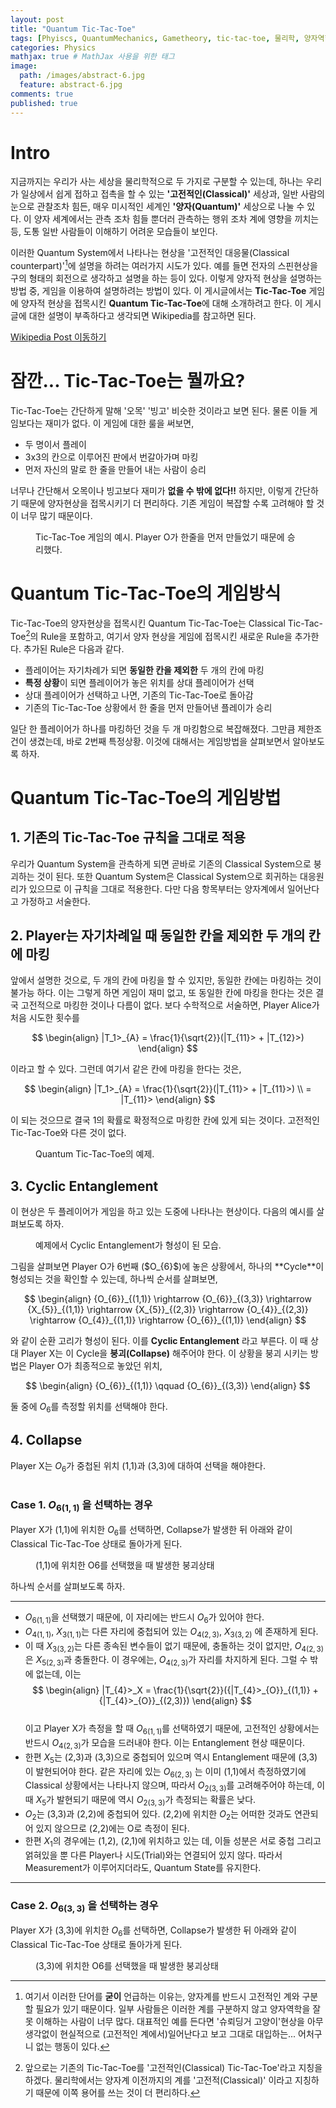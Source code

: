 ```yaml
---
layout: post
title: "Quantum Tic-Tac-Toe"
tags: [Phyiscs, QuantumMechanics, Gametheory, tic-tac-toe, 물리학, 양자역학, 게임이론, 틱택토] # 태그 입력
categories: Physics
mathjax: true # MathJax 사용을 위한 태그
image:
  path: /images/abstract-6.jpg
  feature: abstract-6.jpg
comments: true
published: true
---
```


# Intro
지금까지는 우리가 사는 세상을 물리학적으로 두 가지로 구분할 수 있는데, 하나는 우리가 일상에서 쉽게 접하고 접촉을 할 수 있는 
**'고전적인(Classical)'** 세상과, 일반 사람의 눈으로 관찰조차 힘든, 매우 미시적인 세계인 **'양자(Quantum)'** 세상으로 나눌 수 있다.
이 양자 세계에서는 관측 조차 힘들 뿐더러 관측하는 행위 조차 계에 영향을 끼치는 등, 도통 일반 사람들이 이해하기 어려운 모습들이
보인다.

이러한 Quantum System에서 나타나는 현상을 '고전적인 대응물(Classical counterpart)'[^1]에 설명을 하려는 여러가지 시도가 있다.
예를 들면 전자의 스핀현상을 구의 형태의 회전으로 생각하고 설명을 하는 등이 있다. 이렇게 양자적 현상을 설명하는 방법 중, 
게임을 이용하여 설명하려는 방법이 있다. 이 게시글에서는 **Tic-Tac-Toe** 게임에 양자적 현상을 접목시킨 
**Quantum Tic-Tac-Toe**에 대해 소개하려고 한다. 이 게시글에 대한 설명이 부족하다고 생각되면 Wikipedia를 참고하면 된다.

<div markdown="0"><a href="https://en.wikipedia.org/wiki/Quantum_tic-tac-toe" class="btn btn-info">Wikipedia Post 이동하기</a></div>

# 잠깐... Tic-Tac-Toe는 뭘까요?
Tic-Tac-Toe는 간단하게 말해 '오목' '빙고' 비슷한 것이라고 보면 된다. 물론 이들 게임보다는 재미가 없다. 이 게임에 대한 룰을 써보면,

* 두 명이서 플레이
* 3x3의 칸으로 이루어진 판에서 번갈아가며 마킹
* 먼저 자신의 말로 한 줄을 만들어 내는 사람이 승리

너무나 간단해서 오목이나 빙고보다 재미가 **없을 수 밖에 없다!!** 하지만, 이렇게 간단하기 때문에 양자현상을 접목시키기 더 편리하다.
기존 게임이 복잡할 수록 고려해야 할 것이 너무 많기 때문이다. 

<figure>
	<img src="/images/Classical Tic-Tac-Toe.png" alt="" class="center">
	<figcaption>Tic-Tac-Toe 게임의 예시. Player O가 한줄을 먼저 만들었기 때문에 승리했다.</figcaption>
</figure>

# Quantum Tic-Tac-Toe의 게임방식
Tic-Tac-Toe의 양자현상을 접목시킨 Quantum Tic-Tac-Toe는 Classical Tic-Tac-Toe[^2]의 Rule을 포함하고, 여기서 양자 현상을 게임에 접목시킨 
새로운 Rule을 추가한다. 추가된 Rule은 다음과 같다.

* 플레이어는 자기차례가 되면 **동일한 칸을 제외한** 두 개의 칸에 마킹
* **특정 상황**이 되면 플레이어가 놓은 위치를 상대 플레이어가 선택
* 상대 플레이어가 선택하고 나면, 기존의 Tic-Tac-Toe로 돌아감
* 기존의 Tic-Tac-Toe 상황에서 한 줄을 먼저 만들어낸 플레이가 승리

일단 한 플레이어가 하나를 마킹하던 것을 두 개 마킹함으로 복잡해졌다. 그만큼 제한조건이 생겼는데, 바로 2번째 특정상황. 이것에 대해서는
게임방법을 살펴보면서 알아보도록 하자.

# Quantum Tic-Tac-Toe의 게임방법
## 1. 기존의 Tic-Tac-Toe 규칙을 그대로 적용
  우리가 Quantum System을 관측하게 되면 곧바로 기존의 Classical System으로 붕괴하는 것이 된다. 또한 Quantum System은
  Classical System으로 회귀하는 대응원리가 있으므로 이 규칙을 그대로 적용한다. 다만 다음 항목부터는 양자계에서 일어난다고
  가정하고 서술한다.

## 2. Player는 자기차례일 때 **동일한 칸을 제외한** 두 개의 칸에 마킹
  앞에서 설명한 것으로, 두 개의 칸에 마킹을 할 수 있지만, 동일한 칸에는 마킹하는 것이 불가능 하다. 이는 그렇게 하면 게임이
  재미 없고, 또 동일한 칸에 마킹을 한다는 것은 결국 고전적으로 마킹한 것이나 다름이 없다. 보다 수학적으로 서술하면, 
  Player Alice가 처음 시도한 횟수를
  
  $$
  \begin{align}
  |T_1>_{A} = \frac{1}{\sqrt{2}}(|T_{11}> + |T_{12}>)
  \end{align}
  $$
  
  이라고 할 수 있다. 그런데 여기서 같은 칸에 마킹을 한다는 것은,
  
  $$
  \begin{align}
  |T_1>_{A} = \frac{1}{\sqrt{2}}(|T_{11}> + |T_{11}>) \\
  = |T_{11}>
  \end{align}
  $$
  
  이 되는 것으므로 결국 1의 확률로 확정적으로 마킹한 칸에 있게 되는 것이다. 고전적인 Tic-Tac-Toe와 다른 것이 없다.
  <figure>
	<img src="/images/Quantum Tic-Tac-Toe.png" alt="" class="center">
	<figcaption>Quantum Tic-Tac-Toe의 예제.</figcaption>
  </figure>

## 3. Cyclic Entanglement
  이 현상은 두 플레이어가 게임을 하고 있는 도중에 나타나는 현상이다. 다음의 예시를 살펴보도록 하자.
  <figure>
	<img src="/images/Cyclic Entanglement.png" alt="" class="center">
	<figcaption>예제에서 Cyclic Entanglement가 형성이 된 모습.</figcaption>
  </figure>
  그림을 살펴보면 Player O가 6번째 ($O_{6}$)에 놓은 상황에서, 하나의 **Cycle**이 형성되는 것을 확인할 수 있는데,
  하나씩 순서를 살펴보면,
  
  $$
  \begin{align}
  {O_{6}}_{(1,1)} \rightarrow {O_{6}}_{(3,3)} \rightarrow {X_{5}}_{(1,1)} \rightarrow {X_{5}}_{(2,3)} \rightarrow {O_{4}}_{(2,3)} 
  \rightarrow {O_{4}}_{(1,1)} \rightarrow {O_{6}}_{(1,1)}
  \end{align}
  $$
  
  와 같이 순환 고리가 형성이 된다. 이를 **Cyclic Entanglement** 라고 부른다. 이 때 상대 Player X는 이 Cycle을 **붕괴(Collapse)**
  해주어야 한다. 이 상황을 붕괴 시키는 방법은 Player O가 최종적으로 놓았던 위치,
  
  $$
  \begin{align}
  {O_{6}}_{(1,1)} \qquad {O_{6}}_{(3,3)}
  \end{align}
  $$
  
  둘 중에 $O_{6}$를 측정할 위치를 선택해야 한다.

## 4. Collapse
  Player X는 ${O_{6}}$가 중첩된 위치 (1,1)과 (3,3)에 대하여 선택을 해야한다.
  <figure>
	<img src="/images/Cyclic Entanglement O6.png" alt="" class="center">
  </figure>

### Case 1. ${O_{6}}_{(1,1)}$ 을 선택하는 경우
  Player X가 (1,1)에 위치한 ${O_{6}}$를 선택하면, Collapse가 발생한 뒤 아래와 같이 Classical Tic-Tac-Toe 상태로 돌아가게 된다.
  <figure>
	<img src="/images/Collapse_O6(1,1).png" alt="" class="center">
	<figcaption>(1,1)에 위치한 O6를 선택했을 때 발생한 붕괴상태</figcaption>
  </figure>
  하나씩 순서를 살펴보도록 하자.

  ----

  - ${O_{6}}_{(1,1)}$을 선택했기 때문에, 이 자리에는 반드시 $O_6$가 있어야 한다.
  - ${O_{4}}_{(1,1)}$, ${X_{3}}_{(1,1)}$는 다른 자리에 중첩되어 있는 
  ${O_{4}}_{(2,3)}$, ${X_{3}}_{(3,2)}$ 에 존재하게 된다.
  - 이 때 ${X_{3}}_{(3,2)}$는 다른 종속된 변수들이 없기 때문에, 충돌하는 것이 없지만,
  ${O_{4}}_{(2,3)}$은 ${X_{5}}_{(2,3)}$과 충돌한다. 이 경우에는, ${{O_{4}}_{(2,3)}}$가 자리를 차지하게 된다.
  그럴 수 밖에 없는데, 이는   
  $$
  \begin{align}
  |T_{4}>_X = \frac{1}{\sqrt{2}}({|T_{4}>_{O}}_{(1,1)} + {|T_{4}>_{O}}_{(2,3)})
  \end{align}
  $$   
  이고 Player X가 측정을 할 때 ${O_{6}}_{(1,1)}$를 선택하였기 때문에, 고전적인 상황에서는 반드시 
  ${O_{4}}_{(2,3)}$가 모습을 드러내야 한다. 이는 Entanglement 현상 때문이다.
  - 한편 ${X_{5}}$는 (2,3)과 (3,3)으로 중첩되어 있으며 역시 Entanglement 때문에 (3,3)이 발현되어야 한다.
  같은 자리에 있는 ${O_{6}}_{(2,3)}$ 는 이미 (1,1)에서 측정하였기에 Classical 상황에서는 나타나지 않으며, 따라서
  ${O_{2}}_{(3,3)}$를 고려해주어야 하는데, 이 때 ${X_{5}}$가 발현되기 때문에 역시 ${O_{2}}_{(3,3)}$가 측정되는
  확률은 낮다.
  - ${O_{2}}$는 (3,3)과 (2,2)에 중첩되어 있다. (2,2)에 위치한 ${O_{2}}$는 어떠한 것과도 연관되어
  있지 않으므로 (2,2)에는 O로 측정이 된다.
  - 한편 ${X_{1}}$의 경우에는 (1,2), (2,1)에 위치하고 있는 데, 이들 성분은 서로 중첩 그리고 얽혀있을 뿐
  다른 Player나 시도(Trial)와는 연결되어 있지 않다. 따라서 Measurement가 이루어지더라도, Quantum State를 유지한다.

  ----

### Case 2. ${O_{6}}_{(3,3)}$ 을 선택하는 경우
  Player X가 (3,3)에 위치한 ${O_{6}}$를 선택하면, Collapse가 발생한 뒤 아래와 같이 Classical Tic-Tac-Toe 상태로 돌아가게 된다.
  <figure>
	<img src="/images/Collapse_O6(3,3).png" alt="" class="center">
	<figcaption>(3,3)에 위치한 O6를 선택했을 때 발생한 붕괴상태</figcaption>
  </figure>

[^1]: 여기서 이러한 단어를 **굳이** 언급하는 이유는, 양자계를 반드시 고전적인 계와 구분할 필요가 있기 때문이다. 일부 사람들은 이러한 계를 구분하지 않고 양자역학을 잘못 이해하는 사람이 너무 많다. 대표적인 예를 든다면 '슈뢰딩거 고양이'현상을 아무 생각없이 현실적으로 (고전적인 계에서)일어난다고 보고 그대로 대입하는... 어처구니 없는 행동이 있다.
[^2]: 앞으로는 기존의 Tic-Tac-Toe를 '고전적인(Classical) Tic-Tac-Toe'라고 지칭을 하겠다. 물리학에서는 양자계 이전까지의 계를 '고전적(Classical)' 이라고 지칭하기 때문에 이쪽 용어를 쓰는 것이 더 편리하다.
